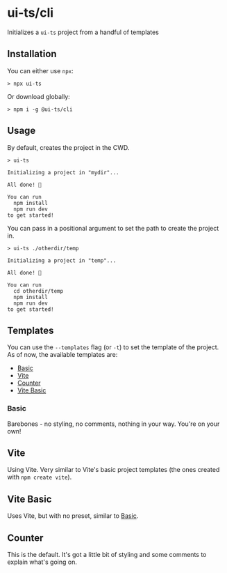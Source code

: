 # ui-ts/cli

Initializes a `ui-ts` project from a handful of templates

## Installation

You can either use `npx`:

```
> npx ui-ts
```

Or download globally:

```
> npm i -g @ui-ts/cli
```

## Usage

By default, creates the project in the CWD.

```
> ui-ts

Initializing a project in "mydir"...

All done! 🥳

You can run
  npm install
  npm run dev
to get started!

```

You can pass in a positional argument to set the path to create the project in.

```
> ui-ts ./otherdir/temp

Initializing a project in "temp"...

All done! 🥳

You can run
  cd otherdir/temp
  npm install
  npm run dev
to get started!

```

## Templates

You can use the `--templates` flag (or `-t`) to set the template of the project. As of now, the available templates are:

- [Basic](#basic)
- [Vite](#vite)
- [Counter](#counter)
- [Vite Basic](#vite-basic)

### Basic

Barebones - no styling, no comments, nothing in your way. You're on your own!

## Vite

Using Vite. Very similar to Vite's basic project templates (the ones created with `npm create vite`).

## Vite Basic

Uses Vite, but with no preset, similar to [Basic](#basic).

## Counter

This is the default. It's got a little bit of styling and some comments to explain what's going on.
